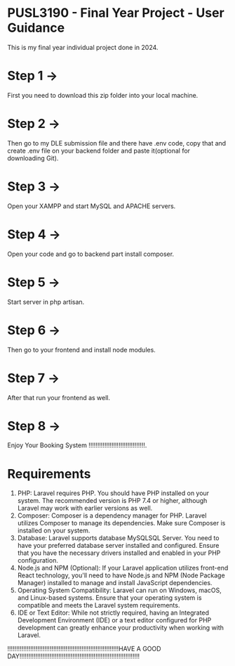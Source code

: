 # PUSL3190 - Final Year Project -  User Guidance

This is my final year individual project done in 2024.

# Step 1 -> 
First you need to download this zip folder into your local machine.

# Step 2 ->
Then go to my DLE submission file and there have .env code, copy that and create .env file on your backend folder and paste it(optional for downloading Git).

# Step 3 ->
Open your XAMPP and start MySQL and APACHE servers.

# Step 4 ->
Open your code and go to backend part install composer.

# Step 5 ->
Start server in php artisan.

# Step 6 ->
Then go to your frontend and install node modules.

# Step 7 ->
After that run your frontend as well.

# Step 8 ->
Enjoy Your Booking System !!!!!!!!!!!!!!!!!!!!!!!!!!!!!!!!.

# Requirements

1. PHP: Laravel requires PHP. You should have PHP installed on your system. The recommended version is PHP 7.4 or higher, although Laravel may work with earlier versions as well.
2. Composer: Composer is a dependency manager for PHP. Laravel utilizes Composer to manage its dependencies. Make sure Composer is installed on your system.
3. Database: Laravel supports database MySQLSQL Server. You need to have your preferred database server installed and configured. Ensure that you have the necessary drivers installed and enabled in your PHP configuration.
4. Node.js and NPM (Optional): If your Laravel application utilizes front-end React technology, you'll need to have Node.js and NPM (Node Package Manager) installed to manage and install JavaScript dependencies.
5. Operating System Compatibility: Laravel can run on Windows, macOS, and Linux-based systems. Ensure that your operating system is compatible and meets the Laravel system requirements.
6. IDE or Text Editor: While not strictly required, having an Integrated Development Environment (IDE) or a text editor configured for PHP development can greatly enhance your productivity when working with Laravel.




!!!!!!!!!!!!!!!!!!!!!!!!!!!!!!!!!!!!!!!!!!!!!!!!!!!!!!!!!!!!!!!HAVE A GOOD DAY!!!!!!!!!!!!!!!!!!!!!!!!!!!!!!!!!!!!!!!!!!!!!!!!!!!!!!!!!!!!!!!!!!!!
